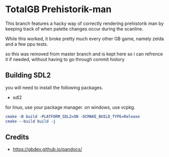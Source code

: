 # TotalGB Prehistorik-man

This branch features a hacky way of correctly rendering prehistorik man by keeping track of when palette changes occur during the scanline.

While this worked, it broke pretty much every other GB game, namely zelda and a few ppu tests.

so this was removed from master branch and is kept here so i can refrence it if needed, without having to go through commit history

## Building SDL2

you will need to install the following packages.

- sdl2

for linux, use your package manager. on windows, use vcpkg.

```cmake
cmake -B build -PLATFORM_SDL2=ON -DCMAKE_BUILD_TYPE=Release
cmake --build build -j
```

## Credits

- <https://gbdev.github.io/pandocs/>
